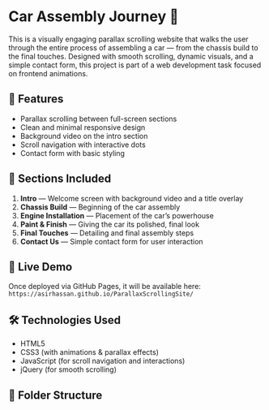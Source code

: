 # Car Assembly Journey 🚗

This is a visually engaging parallax scrolling website that walks the user through the entire process of assembling a car — from the chassis build to the final touches. Designed with smooth scrolling, dynamic visuals, and a simple contact form, this project is part of a web development task focused on frontend animations.

## 🌟 Features

- Parallax scrolling between full-screen sections
- Clean and minimal responsive design
- Background video on the intro section
- Scroll navigation with interactive dots
- Contact form with basic styling

## 🔧 Sections Included

1. **Intro** — Welcome screen with background video and a title overlay  
2. **Chassis Build** — Beginning of the car assembly  
3. **Engine Installation** — Placement of the car’s powerhouse  
4. **Paint & Finish** — Giving the car its polished, final look  
5. **Final Touches** — Detailing and final assembly steps  
6. **Contact Us** — Simple contact form for user interaction

## 🚀 Live Demo

Once deployed via GitHub Pages, it will be available here:  
`https://asirhassan.github.io/ParallaxScrollingSite/`

## 🛠️ Technologies Used

- HTML5
- CSS3 (with animations & parallax effects)
- JavaScript (for scroll navigation and interactions)
- jQuery (for smooth scrolling)

## 📁 Folder Structure

